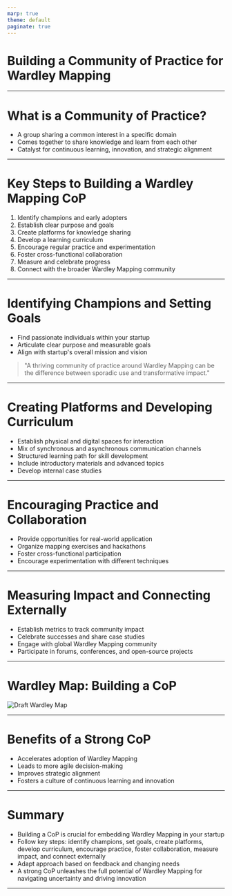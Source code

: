 ```yaml
---
marp: true
theme: default
paginate: true
---
```


# Building a Community of Practice for Wardley Mapping

---

# What is a Community of Practice?

- A group sharing a common interest in a specific domain
- Comes together to share knowledge and learn from each other
- Catalyst for continuous learning, innovation, and strategic alignment

---

# Key Steps to Building a Wardley Mapping CoP

1. Identify champions and early adopters
2. Establish clear purpose and goals
3. Create platforms for knowledge sharing
4. Develop a learning curriculum
5. Encourage regular practice and experimentation
6. Foster cross-functional collaboration
7. Measure and celebrate progress
8. Connect with the broader Wardley Mapping community

---

# Identifying Champions and Setting Goals

- Find passionate individuals within your startup
- Articulate clear purpose and measurable goals
- Align with startup's overall mission and vision

> "A thriving community of practice around Wardley Mapping can be the difference between sporadic use and transformative impact."

---

# Creating Platforms and Developing Curriculum

- Establish physical and digital spaces for interaction
- Mix of synchronous and asynchronous communication channels
- Structured learning path for skill development
- Include introductory materials and advanced topics
- Develop internal case studies

---

# Encouraging Practice and Collaboration

- Provide opportunities for real-world application
- Organize mapping exercises and hackathons
- Foster cross-functional participation
- Encourage experimentation with different techniques

---

# Measuring Impact and Connecting Externally

- Establish metrics to track community impact
- Celebrate successes and share case studies
- Engage with global Wardley Mapping community
- Participate in forums, conferences, and open-source projects

---

# Wardley Map: Building a CoP

![Draft Wardley Map](https://images.wardleymaps.ai/map_81d909fd-fda4-4cb2-acb7-3297713a28ef.png)

---

# Benefits of a Strong CoP

- Accelerates adoption of Wardley Mapping
- Leads to more agile decision-making
- Improves strategic alignment
- Fosters a culture of continuous learning and innovation

---

# Summary

- Building a CoP is crucial for embedding Wardley Mapping in your startup
- Follow key steps: identify champions, set goals, create platforms, develop curriculum, encourage practice, foster collaboration, measure impact, and connect externally
- Adapt approach based on feedback and changing needs
- A strong CoP unleashes the full potential of Wardley Mapping for navigating uncertainty and driving innovation

---